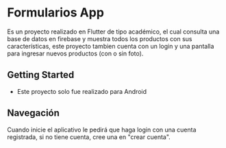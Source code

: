 # Formularios App

Es un proyecto realizado en Flutter de tipo académico, el cual consulta una base de datos en firebase y muestra todos los productos con sus características, este proyecto tambien cuenta con un login y una pantalla para ingresar nuevos productos (con o sin foto).

## Getting Started

* Este proyecto solo fue realizado para Android

## Navegación

Cuando inicie el aplicativo le pedirá que haga login con una cuenta registrada, si no tiene cuenta, cree una en "crear cuenta".
